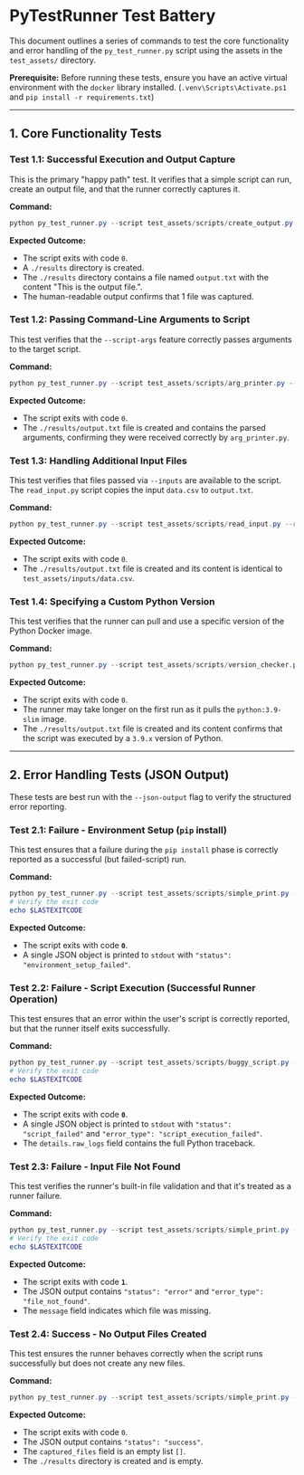 # PyTestRunner Test Battery

This document outlines a series of commands to test the core functionality and error handling of the `py_test_runner.py` script using the assets in the `test_assets/` directory.

**Prerequisite:** Before running these tests, ensure you have an active virtual environment with the `docker` library installed. (`.venv\Scripts\Activate.ps1` and `pip install -r requirements.txt`)

---

## 1. Core Functionality Tests

### Test 1.1: Successful Execution and Output Capture

This is the primary "happy path" test. It verifies that a simple script can run, create an output file, and that the runner correctly captures it.

**Command:**
```powershell
python py_test_runner.py --script test_assets/scripts/create_output.py --reqs test_assets/reqs/empty_reqs.txt
```

**Expected Outcome:**
*   The script exits with code `0`.
*   A `./results` directory is created.
*   The `./results` directory contains a file named `output.txt` with the content "This is the output file.".
*   The human-readable output confirms that 1 file was captured.

### Test 1.2: Passing Command-Line Arguments to Script

This test verifies that the `--script-args` feature correctly passes arguments to the target script.

**Command:**
```powershell
python py_test_runner.py --script test_assets/scripts/arg_printer.py --reqs test_assets/reqs/empty_reqs.txt --inputs test_assets/inputs/data.csv --script-args '--input-file data.csv --message "Testing 123" --number 42'
```

**Expected Outcome:**
*   The script exits with code `0`.
*   The `./results/output.txt` file is created and contains the parsed arguments, confirming they were received correctly by `arg_printer.py`.

### Test 1.3: Handling Additional Input Files

This test verifies that files passed via `--inputs` are available to the script. The `read_input.py` script copies the input `data.csv` to `output.txt`.

**Command:**
```powershell
python py_test_runner.py --script test_assets/scripts/read_input.py --reqs test_assets/reqs/empty_reqs.txt --inputs test_assets/inputs/data.csv
```

**Expected Outcome:**
*   The script exits with code `0`.
*   The `./results/output.txt` file is created and its content is identical to `test_assets/inputs/data.csv`.

### Test 1.4: Specifying a Custom Python Version

This test verifies that the runner can pull and use a specific version of the Python Docker image.

**Command:**
```powershell
python py_test_runner.py --script test_assets/scripts/version_checker.py --reqs test_assets/reqs/empty_reqs.txt --python-version "3.9"
```

**Expected Outcome:**
*   The script exits with code `0`.
*   The runner may take longer on the first run as it pulls the `python:3.9-slim` image.
*   The `./results/output.txt` file is created and its content confirms that the script was executed by a `3.9.x` version of Python.

---

## 2. Error Handling Tests (JSON Output)

These tests are best run with the `--json-output` flag to verify the structured error reporting.

### Test 2.1: Failure - Environment Setup (`pip` install)

This test ensures that a failure during the `pip install` phase is correctly reported as a successful (but failed-script) run.

**Command:**
```powershell
python py_test_runner.py --script test_assets/scripts/simple_print.py --reqs test_assets/reqs/faulty_reqs.txt --json-output
# Verify the exit code
echo $LASTEXITCODE
```

**Expected Outcome:**
*   The script exits with code **`0`**.
*   A single JSON object is printed to `stdout` with `"status": "environment_setup_failed"`.

### Test 2.2: Failure - Script Execution (Successful Runner Operation)

This test ensures that an error within the user's script is correctly reported, but that the runner itself exits successfully.

**Command:**
```powershell
python py_test_runner.py --script test_assets/scripts/buggy_script.py --reqs test_assets/reqs/empty_reqs.txt --json-output
# Verify the exit code
echo $LASTEXITCODE
```

**Expected Outcome:**
*   The script exits with code **`0`**.
*   A single JSON object is printed to `stdout` with `"status": "script_failed"` and `"error_type": "script_execution_failed"`.
*   The `details.raw_logs` field contains the full Python traceback.

### Test 2.3: Failure - Input File Not Found

This test verifies the runner's built-in file validation and that it's treated as a runner failure.

**Command:**
```powershell
python py_test_runner.py --script test_assets/scripts/simple_print.py --reqs non_existent_file.txt --json-output
# Verify the exit code
echo $LASTEXITCODE
```

**Expected Outcome:**
*   The script exits with code **`1`**.
*   The JSON output contains `"status": "error"` and `"error_type": "file_not_found"`.
*   The `message` field indicates which file was missing.

### Test 2.4: Success - No Output Files Created

This test ensures the runner behaves correctly when the script runs successfully but does not create any new files.

**Command:**
```powershell
python py_test_runner.py --script test_assets/scripts/simple_print.py --reqs test_assets/reqs/empty_reqs.txt --json-output
```

**Expected Outcome:**
*   The script exits with code `0`.
*   The JSON output contains `"status": "success"`.
*   The `captured_files` field is an empty list `[]`.
*   The `./results` directory is created and is empty.
